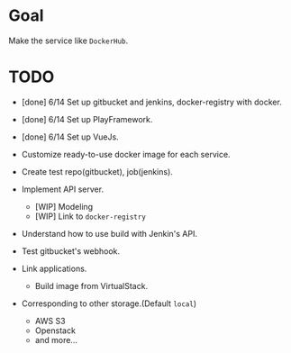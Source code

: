 # Goal

Make the service like `DockerHub`.

# TODO

- [done] 6/14 Set up gitbucket and jenkins, docker-registry with docker.
- [done] 6/14 Set up PlayFramework.
- [done] 6/14 Set up VueJs.
- Customize ready-to-use docker image for each service. 
- Create test repo(gitbucket), job(jenkins).
- Implement API server.
    - [WIP] Modeling 
    - [WIP] Link to `docker-registry`
- Understand how to use build with Jenkin's API.
- Test gitbucket's webhook.
- Link applications.
    - Build image from VirtualStack.

- Corresponding to other storage.(Default `local`)
    - AWS S3
    - Openstack
    - and more...